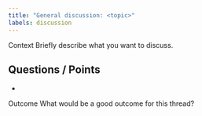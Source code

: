 ```yaml
---
title: "General discussion: <topic>"
labels: discussion
---
```


Context
Briefly describe what you want to discuss.

Questions / Points
- 
- 

Outcome
What would be a good outcome for this thread?

